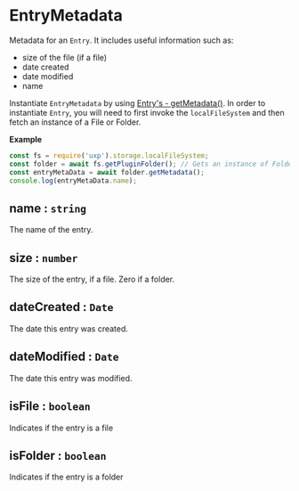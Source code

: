 
<a name="module-storage-entrymetadata" id="module-storage-entrymetadata"></a>

# EntryMetadata
Metadata for an `Entry`. It includes useful information such as:

* size of the file (if a file)
* date created
* date modified
* name

Instantiate `EntryMetadata` by using [Entry's - getMetadata()](Entry.md#getmetadata).
In order to instantiate `Entry`, you will need to first invoke the `localFileSystem` and then fetch an instance of a File or Folder.

**Example**
```js
const fs = require('uxp').storage.localFileSystem;
const folder = await fs.getPluginFolder(); // Gets an instance of Folder (or Entry)
const entryMetaData = await folder.getMetadata();
console.log(entryMetaData.name);
```



<a name="module-storage-entrymetadata-name" id="module-storage-entrymetadata-name"></a>

## name : `string`
The name of the entry.



<a name="module-storage-entrymetadata-size" id="module-storage-entrymetadata-size"></a>

## size : `number`
The size of the entry, if a file. Zero if a folder.



<a name="module-storage-entrymetadata-datecreated" id="module-storage-entrymetadata-datecreated"></a>

## dateCreated : `Date`
The date this entry was created.



<a name="module-storage-entrymetadata-datemodified" id="module-storage-entrymetadata-datemodified"></a>

## dateModified : `Date`
The date this entry was modified.



<a name="module-storage-entrymetadata-isfile" id="module-storage-entrymetadata-isfile"></a>

## isFile : `boolean`
Indicates if the entry is a file



<a name="module-storage-entrymetadata-isfolder" id="module-storage-entrymetadata-isfolder"></a>

## isFolder : `boolean`
Indicates if the entry is a folder


  